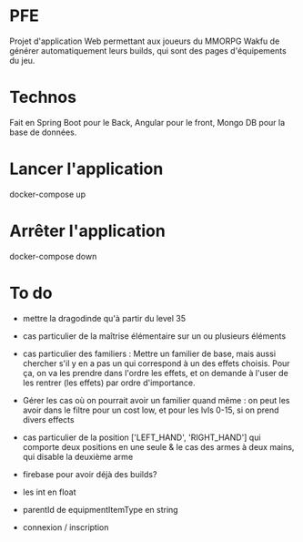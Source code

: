 # PFE 
Projet d'application Web permettant aux joueurs du MMORPG Wakfu de générer automatiquement leurs builds, qui sont des pages d'équipements du jeu.

# Technos
Fait en Spring Boot pour le Back, Angular pour le front, Mongo DB pour la base de données.

# Lancer l'application
docker-compose up

# Arrêter l'application
docker-compose down

# To do
- mettre la dragodinde qu'à partir du level 35

- cas particulier de la maîtrise élémentaire sur un ou plusieurs éléments

- cas particulier des familiers :
Mettre un familier de base, mais aussi chercher s'il y en a pas un qui correspond à un des effets choisis. Pour ça, on va les prendre dans l'ordre les effets, et on demande à l'user de les rentrer (les effets) par ordre d'importance.
+ Gérer les cas où on pourrait avoir un familier quand même : on peut les avoir dans le filtre pour un cost low, et pour les lvls 0-15, si on prend divers effects

- cas particulier de la position ['LEFT_HAND', 'RIGHT_HAND'] qui comporte deux positions en une seule
& le cas des armes à deux mains, qui disable la deuxième arme

- firebase pour avoir déjà des builds?
- les int en float
- parentId de equipmentItemType en string
- connexion / inscription